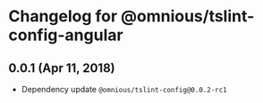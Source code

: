 # Changelog for @omnious/tslint-config-angular

## 0.0.1 (Apr 11, 2018)

* Dependency update `@omnious/tslint-config@0.0.2-rc1`
